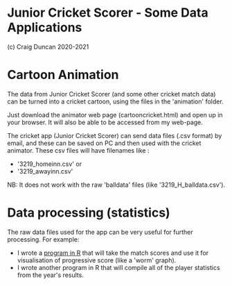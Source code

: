 # Junior Cricket Scorer - Some Data Applications

(c) Craig Duncan 2020-2021

# Cartoon Animation 

The data from Junior Cricket Scorer (and some other cricket match data) can be turned into a cricket cartoon, using the files in the 'animation' folder.

Just download the animator web page (cartooncricket.html) and open up in your browser.  It will also be able to be accessed from my web-page.

The cricket app (Junior Cricket Scorer) can send data files (.csv format) by email, and these can be saved on PC and then used with the cricket animator.  These csv files will have filenames like :

 - '3219_homeinn.csv' or
 - '3219_awayinn.csv'

NB: It does not work with the raw 'balldata' files (like '3219_H_balldata.csv').

# Data processing (statistics)

 The raw data files used for the app can be very useful for further processing.   For example:

- I wrote a [program in R](worm2(2018).r) that will take the match scores and use it for visualisation of progressive score (like a 'worm' graph).
- I wrote another program in R that will compile all of the player statistics from the year's results.
 


